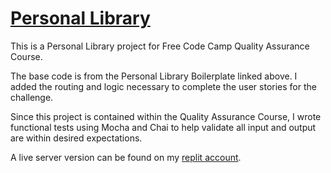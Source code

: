 # [Personal Library](https://www.freecodecamp.org/learn/quality-assurance/quality-assurance-projects/personal-library)

This is a Personal Library project for Free Code Camp Quality Assurance Course.

The base code is from the Personal Library Boilerplate linked above. I added the routing and logic necessary to complete the user stories for the challenge.

Since this project is contained within the Quality Assurance Course, I wrote functional tests using Mocha and Chai to help validate all input and output are within desired expectations.

A live server version can be found on my [replit account](https://replit.com/@JacobSwartzentr).